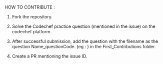 HOW TO CONTRIBUTE :

1. Fork the repository.

2. Solve the Codechef practice question (mentioned in the issue) on the codechef platform. 

3. After successful submission, add the question with the filename as the question Name_questionCode. (eg : ) in the First_Contributions folder.

4. Create a PR mentioning the issue ID.
